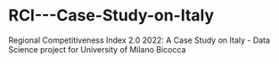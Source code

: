 # RCI---Case-Study-on-Italy
Regional Competitiveness Index 2.0 2022: A Case Study on Italy - Data Science project for University of Milano Bicocca
